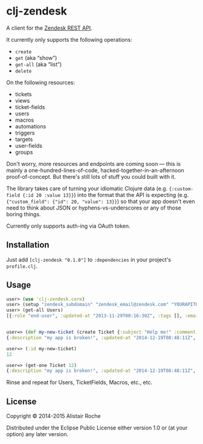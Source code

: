 # clj-zendesk

A client for the [Zendesk REST API](https://developer.zendesk.com/rest_api/docs/core/introduction).

It currently only supports the following operations:

   * ```create```
   * ```get``` (aka “show”)
   * `get-all` (aka “list”)
   * `delete`

On the following resources:

   * tickets
   * views
   * ticket-fields
   * users
   * macros
   * automations
   * triggers
   * targets
   * user-fields
   * groups

Don't worry, more resources and endpoints are coming soon — this is mainly a one-hundred-lines-of-code, hacked-together-in-an-afternoon proof-of-concept. But there's still lots of stuff you could built with it.

The library takes care of turning your idiomatic Clojure data (e.g. ```{:custom-field {:id 20 :value 13}}```) into the format that the API is expecting (e.g. ```{"custom_field": {"id": 20, "value": 13}}```) so that your app doesn't even need to think about JSON or hyphens-vs-underscores or any of those boring things.

Currently only supports auth-ing via OAuth token.

## Installation

Just add ```[clj-zendesk "0.1.0"]``` to `:dependencies` in your project's `profile.clj`.

## Usage

```clojure
user> (use 'clj-zendesk.core)
user> (setup "zendesk_subdomain" "zendesk_email@zendesk.com" "YOURAPITOKEN")
user> (get-all Users)
[{:role "end-user", :updated-at "2013-11-29T00:16:30Z", :tags [], :email "end@user.com", :chat-only false,  … etc.


user=> (def my-new-ticket (create Ticket {:subject "Help me!" :comment {:body "my app is broken!"} }))
{:description "my app is broken!", :updated-at "2014-12-19T08:48:11Z", :assignee-id nil, :tags [], :custom-fields [{:id 24146696, :value nil} {:id 24099383, :value nil} {:id 24056003, :value nil}], :group-id 21407398, :via {:channel "api", :source {:from {}, :to {}, :rel nil}}, :has-incidents false, :fields [{:id 24146696, :value nil} {:id 24099383, :value nil} {:id 24056003, :value nil}], :recipient nil, :type nil, :organization-id 29244208, :sharing-agreement-ids [], :requester-id 533561168, :external-id nil, :satisfaction-rating nil, :priority nil, :status "new", :id 12, :problem-id nil, :ticket-form-id nil, :url "https://zendesk_subdomain.zendesk.com/api/v2/tickets/12.json", :collaborator-ids [], :raw-subject "Help me!", :created-at "2014-12-19T08:48:11Z", :subject "Help me!", :forum-topic-id nil, :due-at nil, :submitter-id 533561168}

user=> (:id my-new-ticket)
12

user=> (get-one Ticket 12)
{:description "my app is broken!", :updated-at "2014-12-19T08:48:11Z", :assignee-id nil, :tags [], :custom-fields [{:id 24146696, :value nil} {:id 24099383, :value nil} {:id 24056003, :value nil}], :group-id 21407398, :via {:channel "api", :source {:from {}, :to {}, :rel nil}}, :has-incidents false, :fields [{:id 24146696, :value nil} {:id 24099383, :value nil} {:id 24056003, :value nil}], :recipient nil, :type nil, :organization-id 29244208, :sharing-agreement-ids [], :requester-id 533561168, :external-id nil, :satisfaction-rating nil, :priority nil, :status "new", :id 12, :problem-id nil, :ticket-form-id nil, :url "https://zendesk_subdomain.zendesk.com/api/v2/tickets/12.json", :collaborator-ids [], :raw-subject "Help me!", :created-at "2014-12-19T08:48:11Z", :subject "Help me!", :forum-topic-id nil, :due-at nil, :submitter-id 533561168}
```

Rinse and repeat for Users, TicketFields, Macros, etc., etc.

## License

Copyright © 2014-2015 Alistair Roche

Distributed under the Eclipse Public License either version 1.0 or (at
your option) any later version.
